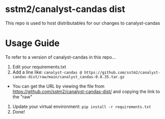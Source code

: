 # sstm2/canalyst-candas dist

This repo is used to host distributables for our changes to canalyst-candas

# Usage Guide

To refer to a version of canalyst-candas in this repo...

1. Edit your requirements.txt
1. Add a line like: `canalyst-candas @ https://github.com/sstm2/canalyst-candas-dist/raw/main/canalyst_candas-0.0.35.tar.gz`
  - You can get the URL by viewing the file from https://github.com/sstm2/canalyst-candas-dist/ and copying the link to the "raw"
1. Update your virtual environment: `pip install -r requirements.txt`
1. Done!
